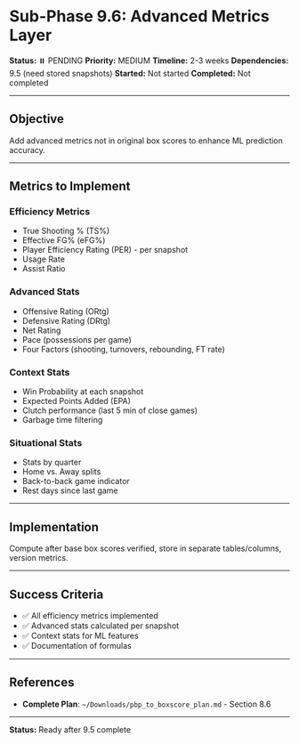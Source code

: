 # Sub-Phase 9.6: Advanced Metrics Layer

**Status:** ⏸️ PENDING
**Priority:** MEDIUM
**Timeline:** 2-3 weeks
**Dependencies:** 9.5 (need stored snapshots)
**Started:** Not started
**Completed:** Not completed

---

## Objective

Add advanced metrics not in original box scores to enhance ML prediction accuracy.

---

## Metrics to Implement

### Efficiency Metrics
- True Shooting % (TS%)
- Effective FG% (eFG%)
- Player Efficiency Rating (PER) - per snapshot
- Usage Rate
- Assist Ratio

### Advanced Stats
- Offensive Rating (ORtg)
- Defensive Rating (DRtg)
- Net Rating
- Pace (possessions per game)
- Four Factors (shooting, turnovers, rebounding, FT rate)

### Context Stats
- Win Probability at each snapshot
- Expected Points Added (EPA)
- Clutch performance (last 5 min of close games)
- Garbage time filtering

### Situational Stats
- Stats by quarter
- Home vs. Away splits
- Back-to-back game indicator
- Rest days since last game

---

## Implementation

Compute after base box scores verified, store in separate tables/columns, version metrics.

---

## Success Criteria

- ✅ All efficiency metrics implemented
- ✅ Advanced stats calculated per snapshot
- ✅ Context stats for ML features
- ✅ Documentation of formulas

---

## References

- **Complete Plan**: `~/Downloads/pbp_to_boxscore_plan.md` - Section 8.6

---

**Status:** Ready after 9.5 complete






